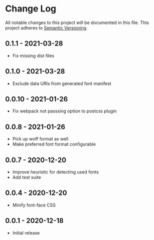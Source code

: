 # Change Log

All notable changes to this project will be documented in this file.
This project adheres to [Semantic Versioning](http://semver.org/).

## 0.1.1 - 2021-03-28

- Fix missing dist files

## 0.1.0 - 2021-03-28

- Exclude data URIs from generated font manifest

## 0.0.10 - 2021-01-26

- Fix webpack not passsing option to postcss plugin

## 0.0.8 - 2021-01-26

- Pick up woff format as well
- Make preferred font format configurable

## 0.0.7 - 2020-12-20

- Improve heuristic for detecting used fonts
- Add test suite

## 0.0.4 - 2020-12-20

- Minify font-face CSS

## 0.0.1 - 2020-12-18

- Initial release
